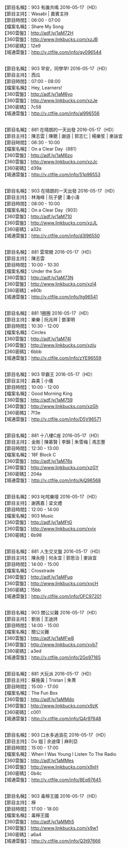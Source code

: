 <br>【節目名稱】：903 有誰共鳴 2016-05-17（HD） 
<br>【節目主持】：Wasabi | 嘉賓主持
<br>【節目時間】：06:00 - 07:00 
<br>【檔案名稱】：Share My Song
<br>【360雲盤】：http://adf.ly/1aM72H
<br>【360雲盤】：http://www.linkbucks.com/xzJB
<br>【360密碼】：12e9
<br>【城通雲盤】：http://v.ctfile.com/info/qy096544

<br>【節目名稱】：903 早安，同學早! 2016-05-17（HD）
<br>【節目主持】：西瓜
<br>【節目時間】：07:00 - 08:00
<br>【檔案名稱】：Hey, Learners!
<br>【360雲盤】：http://adf.ly/1aM6yo
<br>【360雲盤】：http://www.linkbucks.com/xzJe
<br>【360密碼】：7c58
<br>【城通雲盤】：http://v.ctfile.com/info/al996556

<br>【節目名稱】：881 在晴朗的一天出發 2016-05-17（HD）
<br>【節目主持】：陳志雲 | 陳聰 | 謝遜 | 郭志仁 | 楊樂笙 | 麥詠宜
<br>【節目時間】：06:30 - 10:00
<br>【檔案名稱】：On a Clear Day（881）
<br>【360雲盤】：http://adf.ly/1aM6zo
<br>【360雲盤】：http://www.linkbucks.com/xzJc
<br>【360密碼】：d39a
<br>【城通雲盤】：http://v.ctfile.com/info/51p96553

<br>【節目名稱】：903 在晴朗的一天出發 2016-05-17（HD）
<br>【節目主持】：林海峰 | 阮子健 | 潘小濤
<br>【節目時間】：08:00 - 10:00
<br>【檔案名稱】：On a Clear Day（903）
<br>【360雲盤】：http://adf.ly/1aM710
<br>【360雲盤】：http://www.linkbucks.com/xzJL
<br>【360密碼】：a32c
<br>【城通雲盤】：http://v.ctfile.com/info/d3l96550

<br>【節目名稱】：881 雲常開 2016-05-17（HD）
<br>【節目主持】：陳志雲
<br>【節目時間】：10:00 - 10:30
<br>【檔案名稱】：Under the Sun
<br>【360雲盤】：http://adf.ly/1aM73N
<br>【360雲盤】：http://www.linkbucks.com/xzI4
<br>【360密碼】：e80b
<br>【城通雲盤】：http://v.ctfile.com/info/ltg96541

<br>【節目名稱】：881 1圈圈 2016-05-17（HD）
<br>【節目主持】：樂樂 | 阮兆祥 | 鄧潔明
<br>【節目時間】：10:30 - 12:00
<br>【檔案名稱】：Circles
<br>【360雲盤】：http://adf.ly/1aM74I
<br>【360雲盤】：http://www.linkbucks.com/xzIu
<br>【360密碼】：6bbb
<br>【城通雲盤】：http://v.ctfile.com/info/zYE96559

<br>【節目名稱】：903 早霸王 2016-05-17（HD）
<br>【節目主持】：森美 | 小儀
<br>【節目時間】：10:00 - 12:00
<br>【檔案名稱】：Good Morning King
<br>【360雲盤】：http://adf.ly/1aM759
<br>【360雲盤】：http://www.linkbucks.com/xzGh
<br>【360密碼】：7f3e
<br>【城通雲盤】：http://v.ctfile.com/info/D5V96571

<br>【節目名稱】：881 十八樓C座 2016-05-17（HD）
<br>【節目主持】：金剛 | 陳慕賢 | 李錦 | 朱雪梅 | 馮志豐
<br>【節目時間】：12:30 - 13:00
<br>【檔案名稱】：18F Block C
<br>【360雲盤】：http://adf.ly/1aM76s
<br>【360雲盤】：http://www.linkbucks.com/xzGY
<br>【360密碼】：204a
<br>【城通雲盤】：http://v.ctfile.com/info/AjQ96568

<br>【節目名稱】：903 叱咤樂壇 2016-05-17（HD）
<br>【節目主持】：謝茜嘉 | 梁文禮
<br>【節目時間】：12:00 - 14:00
<br>【檔案名稱】：903 Music
<br>【360雲盤】：http://adf.ly/1aMFtG
<br>【360雲盤】：http://www.linkbucks.com/xvjx
<br>【360密碼】：6b98

<br>【節目名稱】：881 人生交叉盤 2016-05-17（HD）
<br>【節目主持】：陳永陸 | 何永宜 | 郭思治 | 麥詠宜
<br>【節目時間】：14:00 - 15:00
<br>【檔案名稱】：Crosstrade
<br>【360雲盤】：http://adf.ly/1aMFuq
<br>【360雲盤】：http://www.linkbucks.com/xvcH
<br>【360密碼】：15bb
<br>【城通雲盤】：http://v.ctfile.com/info/OFC97201

<br>【節目名稱】：903 關公災難 2016-05-17（HD）
<br>【節目主持】：劉翁 | 王迪詩
<br>【節目時間】：14:00 - 15:00
<br>【檔案名稱】：關公災難
<br>【360雲盤】：http://adf.ly/1aMFwB
<br>【360雲盤】：http://www.linkbucks.com/xvb7
<br>【360密碼】：a3ed
<br>【城通雲盤】：http://v.ctfile.com/info/2Go97165

<br>【節目名稱】：881 大玩派 2016-05-17（HD）
<br>【節目主持】：蘇施黃 | Tristan | 朱菁
<br>【節目時間】：15:00 - 17:00
<br>【檔案名稱】：The Fun Box
<br>【360雲盤】：http://adf.ly/1aMMdo
<br>【360雲盤】：http://www.linkbucks.com/x9zK
<br>【360密碼】：c001
<br>【城通雲盤】：http://v.ctfile.com/info/Q4r97648

<br>【節目名稱】：903 口水多過浪花 2016-05-17（HD）
<br>【節目主持】：Do 姐 | 余迪偉 | 麻利亞
<br>【節目時間】：15:00 - 17:00
<br>【檔案名稱】：When I Was Young I Listen To The Radio
<br>【360雲盤】：http://adf.ly/1aMMes
<br>【360雲盤】：http://www.linkbucks.com/x9xH
<br>【360密碼】：0b4c
<br>【城通雲盤】：http://v.ctfile.com/info/8Eq97645

<br>【節目名稱】：903 毒檸王國 2016-05-17（HD）
<br>【節目主持】：檸
<br>【節目時間】：17:00 - 18:00
<br>【檔案名稱】：毒檸王國
<br>【360雲盤】：http://adf.ly/1aMMh5
<br>【360雲盤】：http://www.linkbucks.com/x9w1
<br>【360密碼】：a6a4
<br>【城通雲盤】：http://v.ctfile.com/info/Q3t97666
